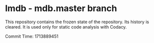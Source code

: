 # lmdb - mdb.master branch

This repository contains the frozen state of the repository.
Its history is cleared. It is used only for static code
analysis with Codacy.

Commit Time: 1713889451